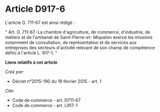 # Article D917-6

L'article D. 711-67 est ainsi rédigé : 

" Art. D. 711-67.-La chambre d'agriculture, de commerce, d'industrie, de métiers et de l'artisanat de Saint-Pierre-et-
Miquelon exerce les missions notamment de consultation, de représentation et de services aux entreprises des secteurs
d'activité relevant de son champ de compétence défini à l'article L. 917-1. "

**Liens relatifs à cet article**

_Créé par_:

  - Décret n°2015-190 du 18 février 2015 - art. 1

_Cite_:

  - Code de commerce - art. D711-67
  - Code de commerce - art. L917-1

